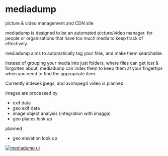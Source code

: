 mediadump
=========

picture &amp; video management and CDN site


mediadump is designed to be an automated picture/video manager. for people or organisations that have too much media to keep track of effectively.

mediadump aims to automatically tag your files, and make them searchable.

instead of grouping your media into just folders, where files can get lost & forgotten about, mediadump can index them to keep them at your fingertips when you need to find the appropriate item.

Currently indexes jpegs, and avi/mpeg4 video is planned.

images are processed by
- exif data
- geo exif data
- image object analysis (integration with imagga)
- geo places look up

planned
- geo elevation look up

[![mediadump ui](https://pbs.twimg.com/media/B47iyrcIIAEB21K.png:large)](https://pbs.twimg.com/media/B47iyrcIIAEB21K.png:large)